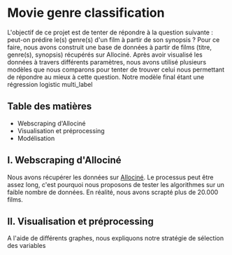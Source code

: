 # Movie genre classification
L'objectif de ce projet est de tenter de répondre à la question suivante : peut-on prédire le(s) genre(s) d'un film à partir de son synopsis ?
Pour ce faire, nous avons construit une base de données à partir de films (titre, genre(s), synopsis) récupérés sur Allociné. Après avoir visualisé les données à travers différents paramètres, nous avons utilisé plusieurs modèles que nous comparons pour tenter de trouver celui nous permettant de répondre au mieux à cette question. 
Notre modèle final étant une régression logistic multi_label

## Table des matières
  * Webscraping d'Allociné
  * Visualisation et préprocessing
  * Modélisation
  
## I. Webscraping d'Allociné
Nous avons récupérer les données sur [Allociné](http://allocine.fr). Le processus peut être assez long, c'est pourquoi nous proposons de tester les algorithmes sur un faible nombre de données. En réalité, nous avons scrapté plus de 20.000 films.

## II. Visualisation et préprocessing
A l'aide de différents graphes, nous expliquons notre stratégie de sélection des variables 

